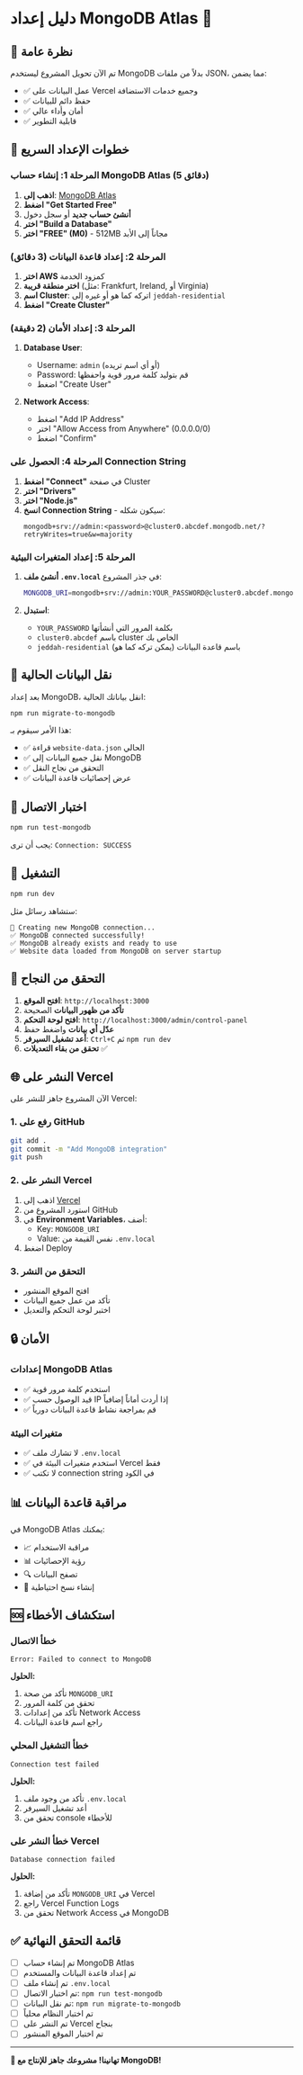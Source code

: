 # دليل إعداد MongoDB Atlas 🍃

## 🎯 نظرة عامة

تم الآن تحويل المشروع ليستخدم MongoDB بدلاً من ملفات JSON، مما يضمن:
- ✅ عمل البيانات على Vercel وجميع خدمات الاستضافة
- ✅ حفظ دائم للبيانات
- ✅ أمان وأداء عالي
- ✅ قابلية التطوير

## 🚀 خطوات الإعداد السريع

### المرحلة 1: إنشاء حساب MongoDB Atlas (5 دقائق)

1. **اذهب إلى**: [MongoDB Atlas](https://cloud.mongodb.com/)
2. **اضغط "Get Started Free"**
3. **أنشئ حساب جديد** أو سجل دخول
4. **اختر "Build a Database"**
5. **اختر "FREE" (M0)** - 512MB مجاناً إلى الأبد

### المرحلة 2: إعداد قاعدة البيانات (3 دقائق)

1. **اختر AWS** كمزود الخدمة
2. **اختر منطقة قريبة** (مثل: Frankfurt, Ireland, أو Virginia)
3. **اسم Cluster**: اتركه كما هو أو غيره إلى `jeddah-residential`
4. **اضغط "Create Cluster"**

### المرحلة 3: إعداد الأمان (2 دقيقة)

1. **Database User**:
   - Username: `admin` (أو أي اسم تريده)
   - Password: قم بتوليد كلمة مرور قوية واحفظها
   - اضغط "Create User"

2. **Network Access**:
   - اضغط "Add IP Address"
   - اختر "Allow Access from Anywhere" (0.0.0.0/0)
   - اضغط "Confirm"

### المرحلة 4: الحصول على Connection String

1. **اضغط "Connect"** في صفحة Cluster
2. **اختر "Drivers"**
3. **اختر "Node.js"**
4. **انسخ Connection String** - سيكون شكله:
   ```
   mongodb+srv://admin:<password>@cluster0.abcdef.mongodb.net/?retryWrites=true&w=majority
   ```

### المرحلة 5: إعداد المتغيرات البيئية

1. **أنشئ ملف `.env.local`** في جذر المشروع:
   ```bash
   MONGODB_URI=mongodb+srv://admin:YOUR_PASSWORD@cluster0.abcdef.mongodb.net/jeddah-residential?retryWrites=true&w=majority
   ```

2. **استبدل**:
   - `YOUR_PASSWORD` بكلمة المرور التي أنشأتها
   - `cluster0.abcdef` باسم cluster الخاص بك
   - `jeddah-residential` باسم قاعدة البيانات (يمكن تركه كما هو)

## 🔄 نقل البيانات الحالية

بعد إعداد MongoDB، انقل بياناتك الحالية:

```bash
npm run migrate-to-mongodb
```

هذا الأمر سيقوم بـ:
- ✅ قراءة `website-data.json` الحالي
- ✅ نقل جميع البيانات إلى MongoDB
- ✅ التحقق من نجاح النقل
- ✅ عرض إحصائيات قاعدة البيانات

## 🧪 اختبار الاتصال

```bash
npm run test-mongodb
```

يجب أن ترى: `Connection: SUCCESS`

## 🚀 التشغيل

```bash
npm run dev
```

ستشاهد رسائل مثل:
```
🔌 Creating new MongoDB connection...
✅ MongoDB connected successfully!
✅ MongoDB already exists and ready to use
✅ Website data loaded from MongoDB on server startup
```

## 📝 التحقق من النجاح

1. **افتح الموقع**: `http://localhost:3000`
2. **تأكد من ظهور البيانات** الصحيحة
3. **افتح لوحة التحكم**: `http://localhost:3000/admin/control-panel`
4. **عدّل أي بيانات** واضغط حفظ
5. **أعد تشغيل السيرفر**: `Ctrl+C` ثم `npm run dev`
6. **تحقق من بقاء التعديلات** ✅

## 🌐 النشر على Vercel

الآن المشروع جاهز للنشر على Vercel:

### 1. رفع على GitHub
```bash
git add .
git commit -m "Add MongoDB integration"
git push
```

### 2. النشر على Vercel
1. اذهب إلى [Vercel](https://vercel.com/)
2. استورد المشروع من GitHub
3. في **Environment Variables**، أضف:
   - Key: `MONGODB_URI`
   - Value: نفس القيمة من `.env.local`
4. اضغط Deploy

### 3. التحقق من النشر
- افتح الموقع المنشور
- تأكد من عمل جميع البيانات
- اختبر لوحة التحكم والتعديل

## 🔒 الأمان

### إعدادات MongoDB Atlas
- ✅ استخدم كلمة مرور قوية
- ✅ قيد الوصول حسب IP إذا أردت أماناً إضافياً
- ✅ قم بمراجعة نشاط قاعدة البيانات دورياً

### متغيرات البيئة
- ✅ لا تشارك ملف `.env.local`
- ✅ استخدم متغيرات البيئة في Vercel فقط
- ✅ لا تكتب connection string في الكود

## 📊 مراقبة قاعدة البيانات

في MongoDB Atlas يمكنك:
- 📈 مراقبة الاستخدام
- 📊 رؤية الإحصائيات
- 🔍 تصفح البيانات
- 💾 إنشاء نسخ احتياطية

## 🆘 استكشاف الأخطاء

### خطأ الاتصال
```
Error: Failed to connect to MongoDB
```
**الحلول:**
1. تأكد من صحة `MONGODB_URI`
2. تحقق من كلمة المرور
3. تأكد من إعدادات Network Access
4. راجع اسم قاعدة البيانات

### خطأ التشغيل المحلي
```
Connection test failed
```
**الحلول:**
1. تأكد من وجود ملف `.env.local`
2. أعد تشغيل السيرفر
3. تحقق من console للأخطاء

### خطأ النشر على Vercel
```
Database connection failed
```
**الحلول:**
1. تأكد من إضافة `MONGODB_URI` في Vercel
2. راجع Vercel Function Logs
3. تحقق من Network Access في MongoDB

## ✅ قائمة التحقق النهائية

- [ ] تم إنشاء حساب MongoDB Atlas
- [ ] تم إعداد قاعدة البيانات والمستخدم
- [ ] تم إنشاء ملف `.env.local`
- [ ] تم اختبار الاتصال: `npm run test-mongodb`
- [ ] تم نقل البيانات: `npm run migrate-to-mongodb`
- [ ] تم اختبار النظام محلياً
- [ ] تم النشر على Vercel بنجاح
- [ ] تم اختبار الموقع المنشور

---

**🎉 تهانينا! مشروعك جاهز للإنتاج مع MongoDB!**

